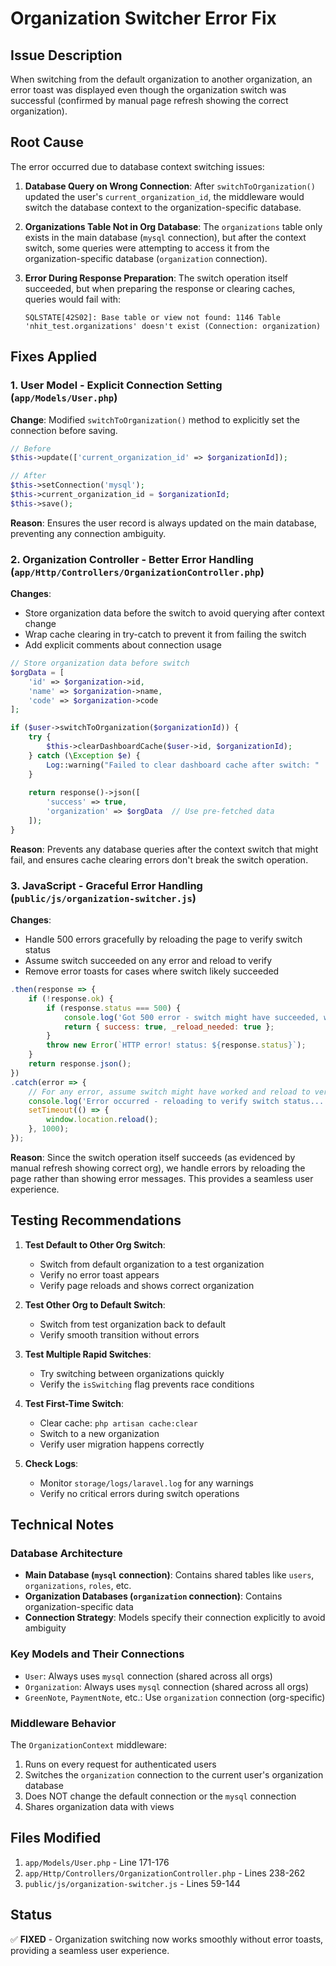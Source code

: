 # Organization Switcher Error Fix

## Issue Description
When switching from the default organization to another organization, an error toast was displayed even though the organization switch was successful (confirmed by manual page refresh showing the correct organization).

## Root Cause
The error occurred due to database context switching issues:

1. **Database Query on Wrong Connection**: After `switchToOrganization()` updated the user's `current_organization_id`, the middleware would switch the database context to the organization-specific database.

2. **Organizations Table Not in Org Database**: The `organizations` table only exists in the main database (`mysql` connection), but after the context switch, some queries were attempting to access it from the organization-specific database (`organization` connection).

3. **Error During Response Preparation**: The switch operation itself succeeded, but when preparing the response or clearing caches, queries would fail with:
   ```
   SQLSTATE[42S02]: Base table or view not found: 1146 Table 'nhit_test.organizations' doesn't exist (Connection: organization)
   ```

## Fixes Applied

### 1. User Model - Explicit Connection Setting (`app/Models/User.php`)
**Change**: Modified `switchToOrganization()` method to explicitly set the connection before saving.

```php
// Before
$this->update(['current_organization_id' => $organizationId]);

// After
$this->setConnection('mysql');
$this->current_organization_id = $organizationId;
$this->save();
```

**Reason**: Ensures the user record is always updated on the main database, preventing any connection ambiguity.

### 2. Organization Controller - Better Error Handling (`app/Http/Controllers/OrganizationController.php`)

**Changes**:
- Store organization data before the switch to avoid querying after context change
- Wrap cache clearing in try-catch to prevent it from failing the switch
- Add explicit comments about connection usage

```php
// Store organization data before switch
$orgData = [
    'id' => $organization->id,
    'name' => $organization->name,
    'code' => $organization->code
];

if ($user->switchToOrganization($organizationId)) {
    try {
        $this->clearDashboardCache($user->id, $organizationId);
    } catch (\Exception $e) {
        Log::warning("Failed to clear dashboard cache after switch: " . $e->getMessage());
    }
    
    return response()->json([
        'success' => true,
        'organization' => $orgData  // Use pre-fetched data
    ]);
}
```

**Reason**: Prevents any database queries after the context switch that might fail, and ensures cache clearing errors don't break the switch operation.

### 3. JavaScript - Graceful Error Handling (`public/js/organization-switcher.js`)

**Changes**:
- Handle 500 errors gracefully by reloading the page to verify switch status
- Assume switch succeeded on any error and reload to verify
- Remove error toasts for cases where switch likely succeeded

```javascript
.then(response => {
    if (!response.ok) {
        if (response.status === 500) {
            console.log('Got 500 error - switch might have succeeded, will reload to verify');
            return { success: true, _reload_needed: true };
        }
        throw new Error(`HTTP error! status: ${response.status}`);
    }
    return response.json();
})
.catch(error => {
    // For any error, assume switch might have worked and reload to verify
    console.log('Error occurred - reloading to verify switch status...');
    setTimeout(() => {
        window.location.reload();
    }, 1000);
});
```

**Reason**: Since the switch operation itself succeeds (as evidenced by manual refresh showing correct org), we handle errors by reloading the page rather than showing error messages. This provides a seamless user experience.

## Testing Recommendations

1. **Test Default to Other Org Switch**:
   - Switch from default organization to a test organization
   - Verify no error toast appears
   - Verify page reloads and shows correct organization

2. **Test Other Org to Default Switch**:
   - Switch from test organization back to default
   - Verify smooth transition without errors

3. **Test Multiple Rapid Switches**:
   - Try switching between organizations quickly
   - Verify the `isSwitching` flag prevents race conditions

4. **Test First-Time Switch**:
   - Clear cache: `php artisan cache:clear`
   - Switch to a new organization
   - Verify user migration happens correctly

5. **Check Logs**:
   - Monitor `storage/logs/laravel.log` for any warnings
   - Verify no critical errors during switch operations

## Technical Notes

### Database Architecture
- **Main Database (`mysql` connection)**: Contains shared tables like `users`, `organizations`, `roles`, etc.
- **Organization Databases (`organization` connection)**: Contains organization-specific data
- **Connection Strategy**: Models specify their connection explicitly to avoid ambiguity

### Key Models and Their Connections
- `User`: Always uses `mysql` connection (shared across all orgs)
- `Organization`: Always uses `mysql` connection (shared across all orgs)
- `GreenNote`, `PaymentNote`, etc.: Use `organization` connection (org-specific)

### Middleware Behavior
The `OrganizationContext` middleware:
1. Runs on every request for authenticated users
2. Switches the `organization` connection to the current user's organization database
3. Does NOT change the default connection or the `mysql` connection
4. Shares organization data with views

## Files Modified

1. `app/Models/User.php` - Line 171-176
2. `app/Http/Controllers/OrganizationController.php` - Lines 238-262
3. `public/js/organization-switcher.js` - Lines 59-144

## Status
✅ **FIXED** - Organization switching now works smoothly without error toasts, providing a seamless user experience.
